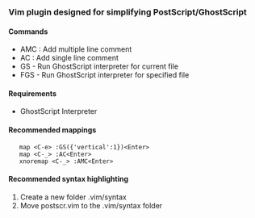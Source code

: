 ### Vim plugin designed for simplifying PostScript/GhostScript 

#### Commands
 - AMC :  Add multiple line comment
 - AC : Add single line comment
 - GS - Run GhostScript interpreter for current file 
 - FGS - Run GhostScript interpreter for specified file


#### Requirements
  - GhostScript Interpreter

#### Recommended mappings
```
   map <C-e> :GS({'vertical':1})<Enter>
   map <C-_> :AC<Enter>
   xnoremap <C-_> :AMC<Enter>
```
#### Recommended syntax highlighting
  1. Create a new folder .vim/syntax
  2. Move postscr.vim to the .vim/syntax folder
